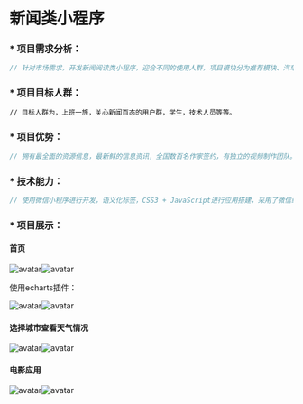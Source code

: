 # 新闻类小程序



### * 项目需求分析：

```.js
// 针对市场需求，开发新闻阅读类小程序，迎合不同的使用人群，项目模块分为推荐模块、汽车模块、热点模块、娱乐模块、健康模块等。用户可以选择多种多样的信息进行浏览，利用空闲的时间，增长知识。
```

### * 项目目标人群：

```html
// 目标人群为，上班一族，关心新闻百态的用户群，学生，技术人员等等。
```

### * 项目优势：

```js
// 拥有最全面的资源信息，最新鲜的信息资讯，全国数百名作家签约，有独立的视频制作团队。
```

### * 技术能力：

```js
// 使用微信小程序进行开发，语义化标签，CSS3 + JavaScript进行应用搭建，采用了微信组件的swiper与scroll-view进行页面整体布局的搭建，使用node进行后台数据库连接调试，数据库采用的是最热门的mongodb,新闻的数据来源于今日热点新闻api。
```

### * 项目展示：

#### 首页

![avatar](https://github.com/NoelWtl/weather/blob/master/showPage/weather.png?raw=true)![avatar](https://github.com/NoelWtl/weather/blob/master/showPage/weather1.png?raw=true)

使用echarts插件：

![avatar](https://github.com/NoelWtl/weather/blob/master/showPage/weather2.png?raw=true)![avatar](https://github.com/NoelWtl/weather/blob/master/showPage/loading.png?raw=true)

#### 选择城市查看天气情况



![avatar](https://github.com/NoelWtl/weather/blob/master/showPage/weatherchoose.png?raw=true)![avatar](https://github.com/NoelWtl/weather/blob/master/showPage/weatherchoose1.png?raw=true)

#### 电影应用

![avatar](https://github.com/NoelWtl/weather/blob/master/showPage/video.png?raw=true)![avatar](https://github.com/NoelWtl/weather/blob/master/showPage/video1.png?raw=true)


